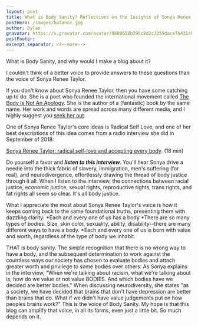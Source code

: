 ```yaml
---
layout: post
title: What is Body Sanity? Reflections on the Insights of Sonya Renee Taylor
postHero: /images/balance.jpg
author: Dylan
gravatar: https://s.gravatar.com/avatar/0800658b295c8d2c3359dace76431a8e?s=80
postFooter: 
excerpt_separator: <!--more-->
---
```


What is Body Sanity, and why would I make a blog about it? 

I couldn't think of a better voice to provide answers to these questions than the voice of Sonya Renee Taylor.
<!--more-->
If you don't know about Sonya Renee Taylor, then you have some catching up to do.  She is a poet who founded the international movement called [The Body Is Not An Apology](https://thebodyisnotanapology.com/).  She is the author of a (fantastic) book by the same name.  Her work and words are spread across many different media, and I highly suggest you [seek her out](https://www.sonyareneetaylor.com/).

One of Sonya Renee Taylor's core ideas is Radical Self Love, and one of her best descriptions of this idea comes from a radio interview she did in September of 2018: 

[Sonya Renee Taylor: radical self-love and accepting every body](https://www.radionz.co.nz/audio/player?audio_id=2018660682). (18 min)

Do yourself a favor and <em><strong>listen to this interview</strong></em>. You'll hear Sonya drive a needle into the thick fabric of slavery, immigration, men's suffering (for real), and neurodivergence, effortlessly drawing the thread of body justice through it all. When I listen to the interview, the connections between racial justice, economic justice, sexual rights, reproductive rights, trans rights, and fat rights all seem so clear.  It's all body justice.

What I appreciate the most about Sonya Renee Taylor's voice is how it keeps coming back to the same foundational truths, presenting them with dazzling clarity:
*Each and every one of us has a body
*There are so many types of bodies. Size, skin color, sexuality, ability, disability--there are many different ways to have a body.
*Each and every one of us is born with value and worth, regardless of the type of body we inhabit.

THAT is body sanity.  The simple recognition that there is no wrong way to have a body, and the subsequent determination to work against the countless ways our society has chosen to evaluate bodies and attach greater worth and privilege to some bodies over others.  As Sonya explains in the interview, "When we're talking about racism, what we're talking about is, how do we value or not value BODIES. And which bodies have we decided are better bodies." When discussing neurodiversity, she states "as a society, we have decided that brains that don't have depression are better than brains that do. What if we didn't have value judgements put on how peoples brains work?" This is the voice of Body Sanity. My hope is that this blog can amplify that voice, in all its forms, even just a little bit.  So much depends on it.